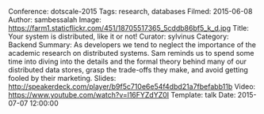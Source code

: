 Conference: dotscale-2015
Tags: research, databases
Filmed: 2015-06-08
Author: sambessalah
Image: https://farm1.staticflickr.com/451/18705517365_5cddb86bf5_k_d.jpg
Title: Your system is distributed, like it or not!
Curator: sylvinus
Category: Backend
Summary: As developers we tend to neglect the importance of the academic research on distributed systems. Sam reminds us to spend some time into diving into the details and the formal theory behind many of our distributed data stores, grasp the trade-offs they make, and avoid getting fooled by their marketing.
Slides: http://speakerdeck.com/player/b9f5c710e6e54f4dbd21a7fbefabb11b
Video: https://www.youtube.com/watch?v=l16FYZdYZ0I
Template: talk
Date: 2015-07-07 12:00:00
